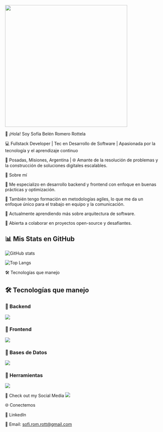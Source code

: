 <img src="https://camo.githubusercontent.com/2a85a3fe4bc2747c3d6114596fbecf23279aacbc4ad08977c7e2e5ab86d2691d/68747470733a2f2f63646e2e6472696262626c652e636f6d2f75736572732f313237373331322f73637265656e73686f74732f31343733333239382f6d656469612f33396231303435653539333733373538376464363065343263383432326431662e676966" width="400"/>


🌟 ¡Hola! Soy Sofía Belén Romero Rottela

💻 Fullstack Developer | Tec en Desarrollo de Software | Apasionada por la tecnología y el aprendizaje continuo

📍 Posadas, Misiones, Argentina | 🌐 Amante de la resolución de problemas y la construcción de soluciones digitales escalables.

🚀 Sobre mí

🎯 Me especializo en desarrollo backend y frontend con enfoque en buenas prácticas y optimización.

🧠 También tengo formación en metodologías agiles, lo que me da un enfoque único para el trabajo en equipo y la comunicación.

🌱 Actualmente aprendiendo más sobre arquitectura de software.

🤝 Abierta a colaborar en proyectos open-source y desafiantes.

## 📊 Mis Stats en GitHub  

![GitHub stats](https://github-readme-stats.vercel.app/api?username=sofiromrott&include_all_commits=true&count_private=true&show_icons=true&line_height=20&title_color=7A7ADB&icon_color=2234AE&text_color=D3D3D3&bg_color=000000,000000,130F40)  

![Top Langs](https://github-readme-stats.vercel.app/api/top-langs/?username=sofiromrott&layout=compact&theme=radical)  


🛠️ Tecnologías que manejo 

## 🛠️ Tecnologías que manejo  

### 🔹 Backend  
<p align="left">
  <img src="https://skillicons.dev/icons?i=nodejs,php,python,nestjs,dotnet" />
</p>

### 🔹 Frontend  
<p align="left">
  <img src="https://skillicons.dev/icons?i=js,ts,react,angular,blazor" />
</p>

### 🔹 Bases de Datos  
<p align="left">
  <img src="https://skillicons.dev/icons?i=postgresql,mysql,sqlserver,mongodb" />
</p>

### 🔹 Herramientas  
<p align="left">
  <img src="https://skillicons.dev/icons?i=git,github,postman,docker,linux,vscode" />
</p>



🔹 Check out my Social Media 
<a href="https://www.instagram.com/sofi.rom.rott/">
  <img src="https://img.shields.io/badge/Instagram-%23E4405F.svg?style=for-the-badge&logo=Instagram&logoColor=white">
</a>


🌐 Conectemos

💼 LinkedIn

📧 Email: sofi.rom.rott@gmail.com
